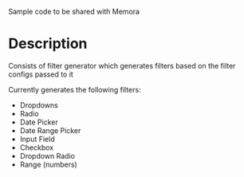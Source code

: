 Sample code to be shared with Memora

# Description

Consists of filter generator which generates filters based on the filter configs passed to it

Currently generates the following filters:

- Dropdowns
- Radio
- Date Picker
- Date Range Picker
- Input Field
- Checkbox
- Dropdown Radio 
- Range (numbers)
